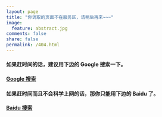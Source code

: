 ```yaml
---
layout: page
title: "你调取的页面不在服务区，请稍后再来~~~"
image: 
  feature: abstract.jpg
comments: false
share: false
permalink: /404.html
---  
```


#### 如果赶时间的话，建议用下边的 Google 搜索一下。

[**Google 搜索**](https://www.google.com/)

#### 如果赶时间而且不会科学上网的话，那你只能用下边的 Baidu 了。

[**Baidu 搜索**](https://www.baidu.com/)



